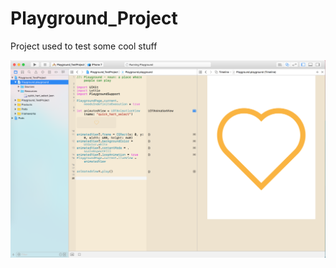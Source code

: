 # Playground_Project
Project used to test some cool stuff

![](https://github.com/salvatore94/Playground_Project/blob/master/Screenshot.png)

